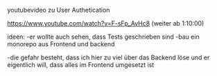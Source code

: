 youtubevideo zu User Authetication 

https://www.youtube.com/watch?v=F-sFp_AvHc8
(weiter ab 1:10:00)


ideen: 
-er wollte auch sehen, dass Tests geschrieben sind 
-bau ein monorepo aus Frontend und backend 

-die gefahr besteht, dass ich hier zu viel über das Backend löse und er eigentlich will, dass alles im Frontend umgesetzt ist 
